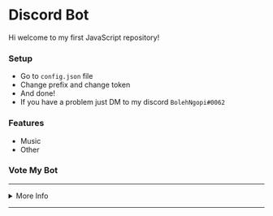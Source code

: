 # Discord Bot

Hi welcome to my first JavaScript repository!

### Setup
-  Go to `config.json` file
-  Change prefix and change token
-  And done!
-  If you have a problem just DM to my discord `BolehNgopi#0062`

### Features
-  Music
-  Other

### Vote My Bot


***

<details>
<summary>More Info</summary>
-  https://dbd.leref.ga/guide/begin
</details>

***
